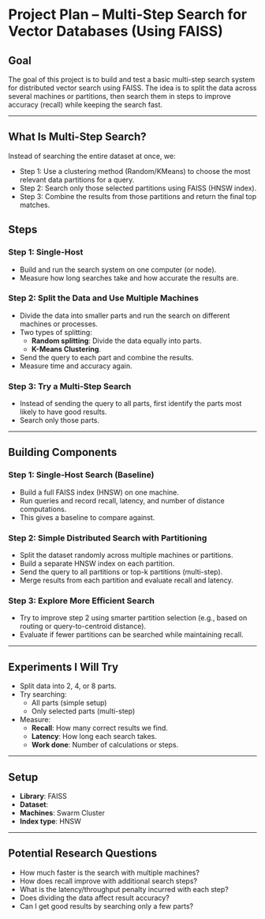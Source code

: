 # Project Plan – Multi-Step Search for Vector Databases (Using FAISS)

## Goal

The goal of this project is to build and test a basic multi-step search system for distributed vector search using FAISS. The idea is to split the data across several machines or partitions, then search them in steps to improve accuracy (recall) while keeping the search fast.

---

## What Is Multi-Step Search?
Instead of searching the entire dataset at once, we:
- Step 1: Use a clustering method (Random/KMeans) to choose the most relevant data partitions for a query.
- Step 2: Search only those selected partitions using FAISS (HNSW index).
- Step 3: Combine the results from those partitions and return the final top matches.
  
## Steps

### Step 1: Single-Host
- Build and run the search system on one computer (or node).
- Measure how long searches take and how accurate the results are.

### Step 2: Split the Data and Use Multiple Machines
- Divide the data into smaller parts and run the search on different machines or processes.
- Two types of splitting:
  - **Random splitting**: Divide the data equally into parts.
  - **K-Means Clustering**.
- Send the query to each part and combine the results.
- Measure time and accuracy again.

### Step 3: Try a Multi-Step Search
- Instead of sending the query to all parts, first identify the parts most likely to have good results.
- Search only those parts.

---

## Building Components

### Step 1: Single-Host Search (Baseline)
- Build a full FAISS index (HNSW) on one machine.
- Run queries and record recall, latency, and number of distance computations.
- This gives a baseline to compare against.
### Step 2: Simple Distributed Search with Partitioning
- Split the dataset randomly across multiple machines or partitions.
- Build a separate HNSW index on each partition.
- Send the query to all partitions or top-k partitions (multi-step).
- Merge results from each partition and evaluate recall and latency.
### Step 3: Explore More Efficient Search
- Try to improve step 2 using smarter partition selection (e.g., based on routing or query-to-centroid distance).
- Evaluate if fewer partitions can be searched while maintaining recall.

---

## Experiments I Will Try

- Split data into 2, 4, or 8 parts.
- Try searching:
  - All parts (simple setup)
  - Only selected parts (multi-step)
- Measure:
  - **Recall**: How many correct results we find.
  - **Latency**: How long each search takes.
  - **Work done**: Number of calculations or steps.

---

## Setup

- **Library**: FAISS
- **Dataset**: 
- **Machines**: Swarm Cluster 
- **Index type**: HNSW 

---

## Potential Research Questions


- How much faster is the search with multiple machines?
- How does recall improve with additional search steps?
- What is the latency/throughput penalty incurred with each step?
- Does dividing the data affect result accuracy?
- Can I get good results by searching only a few parts?


